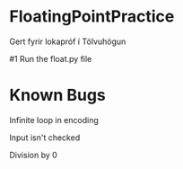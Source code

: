 # FloatingPointPractice
Gert fyrir lokapróf í Tölvuhögun

#1 Run the float.py file


# Known Bugs
Infinite loop in encoding

Input isn't checked

Division by 0
